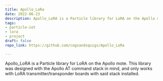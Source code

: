 ```yaml
---
title: Apollo_LoRa
date: 2022-06-23
description: Apollo_LoRA is a Particle library for LoRA on the Apollo mote.
tags:
- particle-iot
- lora
- project
draft: false
repo_link: https://github.com/cogsandsquigs/Apollo_LoRa

---
```

Apollo_LoRA is a Particle library for LoRA on the Apollo mote. This library was designed with the Apollo AT command stack in mind, and only works with LoRA transmitter/transponder boards with said stack installed.